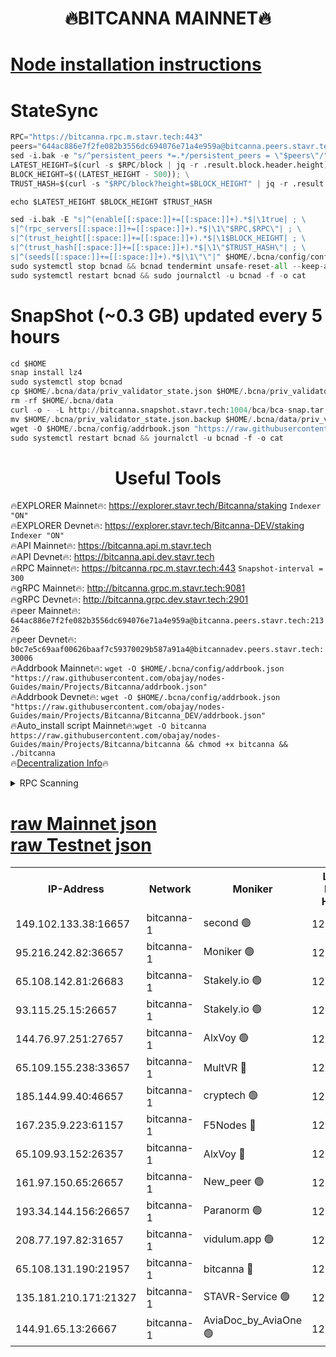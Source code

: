 <h1 align="center"> 🔥BITCANNA MAINNET🔥</h1>


[Node installation instructions](https://github.com/obajay/nodes-Guides/tree/main/Projects/Bitcanna)
=

# StateSync
```python
RPC="https://bitcanna.rpc.m.stavr.tech:443"
peers="644ac886e7f2fe082b3556dc694076e71a4e959a@bitcanna.peers.stavr.tech:21326"
sed -i.bak -e "s/^persistent_peers *=.*/persistent_peers = \"$peers\"/" $HOME/.bcna/config/config.toml
LATEST_HEIGHT=$(curl -s $RPC/block | jq -r .result.block.header.height); \
BLOCK_HEIGHT=$((LATEST_HEIGHT - 500)); \
TRUST_HASH=$(curl -s "$RPC/block?height=$BLOCK_HEIGHT" | jq -r .result.block_id.hash)

echo $LATEST_HEIGHT $BLOCK_HEIGHT $TRUST_HASH

sed -i.bak -E "s|^(enable[[:space:]]+=[[:space:]]+).*$|\1true| ; \
s|^(rpc_servers[[:space:]]+=[[:space:]]+).*$|\1\"$RPC,$RPC\"| ; \
s|^(trust_height[[:space:]]+=[[:space:]]+).*$|\1$BLOCK_HEIGHT| ; \
s|^(trust_hash[[:space:]]+=[[:space:]]+).*$|\1\"$TRUST_HASH\"| ; \
s|^(seeds[[:space:]]+=[[:space:]]+).*$|\1\"\"|" $HOME/.bcna/config/config.toml
sudo systemctl stop bcnad && bcnad tendermint unsafe-reset-all --keep-addr-book
sudo systemctl restart bcnad && sudo journalctl -u bcnad -f -o cat
```
# SnapShot (~0.3 GB) updated every 5 hours
```python
cd $HOME
snap install lz4
sudo systemctl stop bcnad
cp $HOME/.bcna/data/priv_validator_state.json $HOME/.bcna/priv_validator_state.json.backup
rm -rf $HOME/.bcna/data
curl -o - -L http://bitcanna.snapshot.stavr.tech:1004/bca/bca-snap.tar.lz4 | lz4 -c -d - | tar -x -C $HOME/.bcna --strip-components 2
mv $HOME/.bcna/priv_validator_state.json.backup $HOME/.bcna/data/priv_validator_state.json
wget -O $HOME/.bcna/config/addrbook.json "https://raw.githubusercontent.com/obajay/nodes-Guides/main/Projects/Bitcanna/addrbook.json"
sudo systemctl restart bcnad && journalctl -u bcnad -f -o cat
```

 <h1 align="center"> Useful Tools</h1>

🔥EXPLORER Mainnet🔥:    https://explorer.stavr.tech/Bitcanna/staking          `Indexer "ON"` \
🔥EXPLORER Devnet🔥:     https://explorer.stavr.tech/Bitcanna-DEV/staking     `Indexer "ON"` \
🔥API Mainnet🔥:         https://bitcanna.api.m.stavr.tech \
🔥API Devnet🔥:          https://bitcanna.api.dev.stavr.tech \
🔥RPC Mainnet🔥:         https://bitcanna.rpc.m.stavr.tech:443         `Snapshot-interval = 300` \
🔥gRPC Mainnet🔥:        http://bitcanna.grpc.m.stavr.tech:9081 \
🔥gRPC Devnet🔥:         http://bitcanna.grpc.dev.stavr.tech:2901 \
🔥peer Mainnet🔥:        `644ac886e7f2fe082b3556dc694076e71a4e959a@bitcanna.peers.stavr.tech:21326` \
🔥peer Devnet🔥:         `b0c7e5c69aaf00626baaf7c59370029b587a91a4@bitcannadev.peers.stavr.tech:30006` \
🔥Addrbook Mainnet🔥:    ```wget -O $HOME/.bcna/config/addrbook.json "https://raw.githubusercontent.com/obajay/nodes-Guides/main/Projects/Bitcanna/addrbook.json"``` \
🔥Addrbook Devnet🔥:    ```wget -O $HOME/.bcna/config/addrbook.json "https://raw.githubusercontent.com/obajay/nodes-Guides/main/Projects/Bitcanna/Bitcanna_DEV/addrbook.json"``` \
🔥Auto_install script Mainnet🔥:```wget -O bitcanna https://raw.githubusercontent.com/obajay/nodes-Guides/main/Projects/Bitcanna/bitcanna && chmod +x bitcanna && ./bitcanna``` \
🔥[Decentralization Info](https://github.com/obajay/StateSync-snapshots/tree/main/Projects/Bitcanna/Decentralization)🔥


<details>
<summary>RPC Scanning</summary>

<h2 align="center"> We scan nodes in real time every 4 hours. And we provide the final result of RPC endpoints.
We cannot influence the operation of these nodes in any way. </h2>


```python
If Voting Power is higher than 0 --> then the Node is a validator of the network and may be subject to attack and be a potential threat to the chain.
```
```python
We marked such validators with a red symbol
```

</details>

[raw Mainnet json](https://rpc-check.bcam.stavr.tech/bcam/rpc-bcam-result.json) \
[raw Testnet json](https://github.com/obajay/StateSync-snapshots/tree/main/Projects/Bitcanna/Rpc-Check-Testnet)
=



<table><tr><th>IP-Address</th><th>Network</th><th>Moniker</th><th>Latest Block Height</th><th>Earliest Block Height</th><th>Catching Up</th><th>Tx Index</th><th>Voting Power</th><th>Scan Time</th></tr><tr><td>149.102.133.38:16657</td><td>bitcanna-1</td><td>second 🟢</td><td>12543772</td><td>1</td><td>False</td><td>on</td><td>0</td><td>2024-02-12T01:07:38.881973036UTC</td></tr><tr><td>95.216.242.82:36657</td><td>bitcanna-1</td><td>Moniker 🟢</td><td>12543761</td><td>5776907</td><td>False</td><td>on</td><td>0</td><td>2024-02-12T01:06:37.635998744UTC</td></tr><tr><td>65.108.142.81:26683</td><td>bitcanna-1</td><td>Stakely.io 🟢</td><td>12543765</td><td>6152001</td><td>False</td><td>on</td><td>0</td><td>2024-02-12T01:07:01.867078634UTC</td></tr><tr><td>93.115.25.15:26657</td><td>bitcanna-1</td><td>Stakely.io 🟢</td><td>12543764</td><td>6520001</td><td>False</td><td>on</td><td>0</td><td>2024-02-12T01:06:55.295803733UTC</td></tr><tr><td>144.76.97.251:27657</td><td>bitcanna-1</td><td>AlxVoy 🟢</td><td>12543770</td><td>8805201</td><td>False</td><td>on</td><td>0</td><td>2024-02-12T01:07:28.143088071UTC</td></tr><tr><td>65.109.155.238:33657</td><td>bitcanna-1</td><td>MultVR 🔴</td><td>12543767</td><td>9933415</td><td>False</td><td>on</td><td>352708</td><td>2024-02-12T01:07:09.801900842UTC</td></tr><tr><td>185.144.99.40:46657</td><td>bitcanna-1</td><td>cryptech 🟢</td><td>12543760</td><td>11528001</td><td>False</td><td>on</td><td>0</td><td>2024-02-12T01:06:33.179537750UTC</td></tr><tr><td>167.235.9.223:61157</td><td>bitcanna-1</td><td>F5Nodes 🔴</td><td>12543767</td><td>12084001</td><td>False</td><td>on</td><td>570</td><td>2024-02-12T01:07:12.130988032UTC</td></tr><tr><td>65.109.93.152:26357</td><td>bitcanna-1</td><td>AlxVoy 🔴</td><td>12543772</td><td>12109301</td><td>False</td><td>on</td><td>1391776</td><td>2024-02-12T01:07:39.504071745UTC</td></tr><tr><td>161.97.150.65:26657</td><td>bitcanna-1</td><td>New_peer 🟢</td><td>12543765</td><td>12254001</td><td>False</td><td>on</td><td>0</td><td>2024-02-12T01:07:02.262615264UTC</td></tr><tr><td>193.34.144.156:26657</td><td>bitcanna-1</td><td>Paranorm 🟢</td><td>12543768</td><td>12271301</td><td>False</td><td>on</td><td>0</td><td>2024-02-12T01:07:18.887316167UTC</td></tr><tr><td>208.77.197.82:31657</td><td>bitcanna-1</td><td>vidulum.app 🟢</td><td>12543766</td><td>12386934</td><td>False</td><td>on</td><td>0</td><td>2024-02-12T01:07:05.189443890UTC</td></tr><tr><td>65.108.131.190:21957</td><td>bitcanna-1</td><td>bitcanna 🔴</td><td>12543768</td><td>12443768</td><td>False</td><td>on</td><td>409626</td><td>2024-02-12T01:07:18.607393711UTC</td></tr><tr><td>135.181.210.171:21327</td><td>bitcanna-1</td><td>STAVR-Service 🟢</td><td>12543770</td><td>12540901</td><td>False</td><td>on</td><td>0</td><td>2024-02-12T01:07:27.798614071UTC</td></tr><tr><td>144.91.65.13:26667</td><td>bitcanna-1</td><td>AviaDoc_by_AviaOne 🟢</td><td>12543769</td><td>12542401</td><td>False</td><td>on</td><td>0</td><td>2024-02-12T01:07:25.420330051UTC</td></tr></table>

